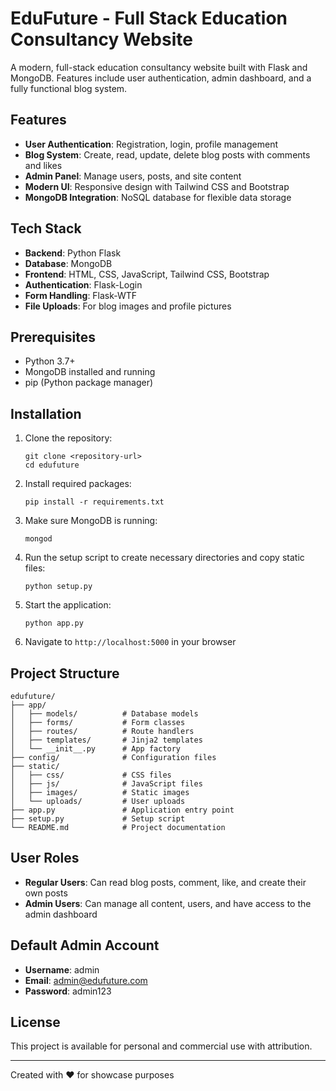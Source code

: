 # EduFuture - Full Stack Education Consultancy Website

A modern, full-stack education consultancy website built with Flask and MongoDB. Features include user authentication, admin dashboard, and a fully functional blog system.

## Features

- **User Authentication**: Registration, login, profile management
- **Blog System**: Create, read, update, delete blog posts with comments and likes
- **Admin Panel**: Manage users, posts, and site content
- **Modern UI**: Responsive design with Tailwind CSS and Bootstrap
- **MongoDB Integration**: NoSQL database for flexible data storage

## Tech Stack

- **Backend**: Python Flask
- **Database**: MongoDB
- **Frontend**: HTML, CSS, JavaScript, Tailwind CSS, Bootstrap
- **Authentication**: Flask-Login
- **Form Handling**: Flask-WTF
- **File Uploads**: For blog images and profile pictures

## Prerequisites

- Python 3.7+
- MongoDB installed and running
- pip (Python package manager)

## Installation

1. Clone the repository:
   ```
   git clone <repository-url>
   cd edufuture
   ```

2. Install required packages:
   ```
   pip install -r requirements.txt
   ```

3. Make sure MongoDB is running:
   ```
   mongod
   ```

4. Run the setup script to create necessary directories and copy static files:
   ```
   python setup.py
   ```

5. Start the application:
   ```
   python app.py
   ```

6. Navigate to `http://localhost:5000` in your browser

## Project Structure

```
edufuture/
├── app/
│   ├── models/          # Database models
│   ├── forms/           # Form classes
│   ├── routes/          # Route handlers
│   ├── templates/       # Jinja2 templates
│   └── __init__.py      # App factory
├── config/              # Configuration files
├── static/
│   ├── css/             # CSS files
│   ├── js/              # JavaScript files
│   ├── images/          # Static images
│   └── uploads/         # User uploads
├── app.py               # Application entry point
├── setup.py             # Setup script
└── README.md            # Project documentation
```

## User Roles

- **Regular Users**: Can read blog posts, comment, like, and create their own posts
- **Admin Users**: Can manage all content, users, and have access to the admin dashboard

## Default Admin Account

- **Username**: admin
- **Email**: admin@edufuture.com
- **Password**: admin123

## License

This project is available for personal and commercial use with attribution.

---

Created with ❤️ for showcase purposes 